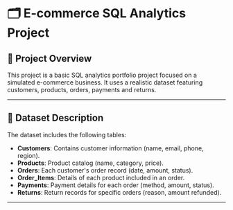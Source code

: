 # 🗂️ E-commerce SQL Analytics Project

## 📌 Project Overview

This project is a basic SQL analytics portfolio project focused on a simulated e-commerce business. It uses a realistic dataset featuring customers, products, orders, payments and returns.  

---

## 🧾 Dataset Description

The dataset includes the following tables:

- **Customers**: Contains customer information (name, email, phone, region).
- **Products**: Product catalog (name, category, price).
- **Orders**: Each customer's order record (date, amount, status).
- **Order_Items**: Details of each product included in an order.
- **Payments**: Payment details for each order (method, amount, status).
- **Returns**: Return records for specific orders (reason, amount refunded).

---
